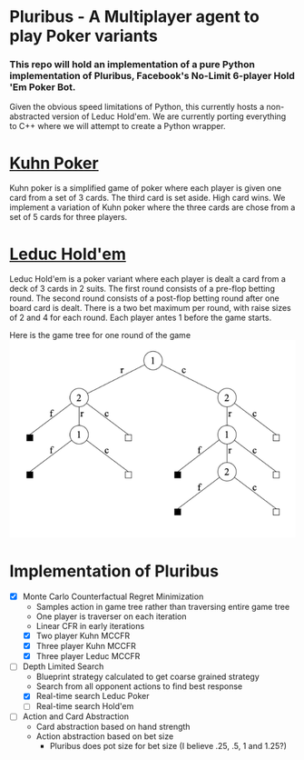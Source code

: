 # Pluribus - A Multiplayer agent to play Poker variants
### This repo will hold an implementation of a pure Python implementation of Pluribus, Facebook's No-Limit 6-player Hold 'Em Poker Bot.

Given the obvious speed limitations of Python, this currently hosts a non-abstracted version of Leduc Hold'em. We are currently porting everything to C++ where we will attempt to create a Python wrapper.

[Kuhn Poker](https://en.wikipedia.org/wiki/Kuhn_poker) 
===
Kuhn poker is a simplified game of poker where each player is given one card from a set of 3 cards. The third card is set aside. High card wins. We implement a variation of Kuhn poker where the three cards are chose from a set of 5 cards for three players. 

[Leduc Hold'em](http://poker.cs.ualberta.ca/publications/UAI05.pdf)
===
Leduc Hold'em is a poker variant where each player is dealt a card from a deck of 3 cards in 2 suits. The first round consists of a pre-flop betting round. The second round consists of a post-flop betting round after one board card is dealt. There is a two bet maximum per round, with raise sizes of 2 and 4 for each round. Each player antes 1 before the game starts.

Here is the game tree for one round of the game
![Leduc Tree](resources/images/leduc_tree.png "Leduc Hold'em One Round Tree")


Implementation of Pluribus
===================================
- [X] Monte Carlo Counterfactual Regret Minimization
    * Samples action in game tree rather than traversing entire game tree
    * One player is traverser on each iteration
    * Linear CFR in early iterations
    - [x] Two player Kuhn MCCFR
    - [x] Three player Kuhn MCCFR
    - [x] Three player Leduc MCCFR

- [ ] Depth Limited Search
    * Blueprint strategy calculated to get coarse grained strategy
    * Search from all opponent actions to find best response
    - [x] Real-time search Leduc Poker
    - [ ] Real-time search Hold'em

- [ ] Action and Card Abstraction
    * Card abstraction based on hand strength
    * Action abstraction based on bet size
        * Pluribus does pot size for bet size (I believe .25, .5, 1 and 1.25?)
 

